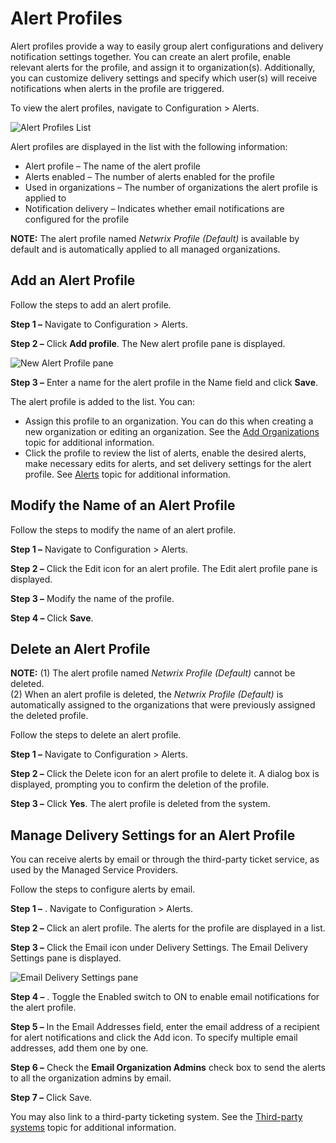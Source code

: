 # Alert Profiles

Alert profiles provide a way to easily group alert configurations and delivery notification settings
together. You can create an alert profile, enable relevant alerts for the profile, and assign it to
organization(s). Additionally, you can customize delivery settings and specify which user(s) will
receive notifications when alerts in the profile are triggered.

To view the alert profiles, navigate to Configuration > Alerts.

![Alert Profiles List](/img/product_docs/1secure/admin/alerts/alertsprofiles.webp)

Alert profiles are displayed in the list with the following information:

- Alert profile – The name of the alert profile
- Alerts enabled – The number of alerts enabled for the profile
- Used in organizations – The number of organizations the alert profile is applied to
- Notification delivery – Indicates whether email notifications are configured for the profile

**NOTE:** The alert profile named _Netwrix Profile (Default)_ is available by default and is
automatically applied to all managed organizations.

## Add an Alert Profile

Follow the steps to add an alert profile.

**Step 1 –** Navigate to Configuration > Alerts.

**Step 2 –** Click **Add profile**. The New alert profile pane is displayed.

![New Alert Profile pane](/img/product_docs/1secure/admin/alerts/addalertprofile.webp)

**Step 3 –** Enter a name for the alert profile in the Name field and click **Save**.

The alert profile is added to the list. You can:

- Assign this profile to an organization. You can do this when creating a new organization or
  editing an organization. See the [Add Organizations](/docs/1secure/administration/organizations/managing-organizations.md) topic
  for additional information.
- Click the profile to review the list of alerts, enable the desired alerts, make necessary edits
  for alerts, and set delivery settings for the alert profile. See [Alerts](/docs/1secure/monitoring-and-analytics/alerts/index.md) topic for
  additional information.

## Modify the Name of an Alert Profile

Follow the steps to modify the name of an alert profile.

**Step 1 –** Navigate to Configuration > Alerts.

**Step 2 –** Click the Edit icon for an alert profile. The Edit alert profile pane is displayed.

**Step 3 –** Modify the name of the profile.

**Step 4 –** Click **Save**.

## Delete an Alert Profile

**NOTE:** (1) The alert profile named _Netwrix Profile (Default)_ cannot be deleted.  
(2) When an alert profile is deleted, the _Netwrix Profile (Default)_ is automatically assigned to
the organizations that were previously assigned the deleted profile.

Follow the steps to delete an alert profile.

**Step 1 –** Navigate to Configuration > Alerts.

**Step 2 –** Click the Delete icon for an alert profile to delete it. A dialog box is displayed,
prompting you to confirm the deletion of the profile.

**Step 3 –** Click **Yes**. The alert profile is deleted from the system.

## Manage Delivery Settings for an Alert Profile

You can receive alerts by email or through the third-party ticket service, as used by the Managed
Service Providers.

Follow the steps to configure alerts by email.

**Step 1 –** . Navigate to Configuration > Alerts.

**Step 2 –** Click an alert profile. The alerts for the profile are displayed in a list.

**Step 3 –** Click the Email icon under Delivery Settings. The Email Delivery Settings pane is
displayed.

![Email Delivery Settings pane](/img/product_docs/1secure/admin/alerts/alertsemaildelivery.webp)

**Step 4 –** . Toggle the Enabled switch to ON to enable email notifications for the alert profile.

**Step 5 –** In the Email Addresses field, enter the email address of a recipient for alert
notifications and click the Add icon. To specify multiple email addresses, add them one by one.

**Step 6 –** Check the **Email Organization Admins** check box to send the alerts to all the
organization admins by email.

**Step 7 –** Click Save.

You may also link to a third-party ticketing system. See the
[Third-party systems](/docs/1secure/integrations/index.md) topic for additional information.

